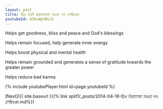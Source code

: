 ```yaml
---
layout: post
title: ਓਮ ਨੰਦੀ ਵਰਧਾਨਯਾ ਨਮਹ ੧੧ ਟਾਇਮਸ
youtubeId: m36uWpVBvJI
---
```

 
 
Helps get goodness, bliss and peace and God's blessings
 
Helps remain focused, help generate inner energy 
 
Helps boost physical and mental health 
 
Helps remain grounded and generates a sense of gratitude towards the greater power 
 
Helps reduce bad karma
 
 
 
 


{% include youtubePlayer.html id=page.youtubeId %}
 
[Next]({{ site.baseurl }}{% link  split1/_posts/2014-04-16-ਓਮ ਨੰਦਨਾਯਾ ਨਮਹ ੧੧ ਟਾਇਮਸ.md%})
 
